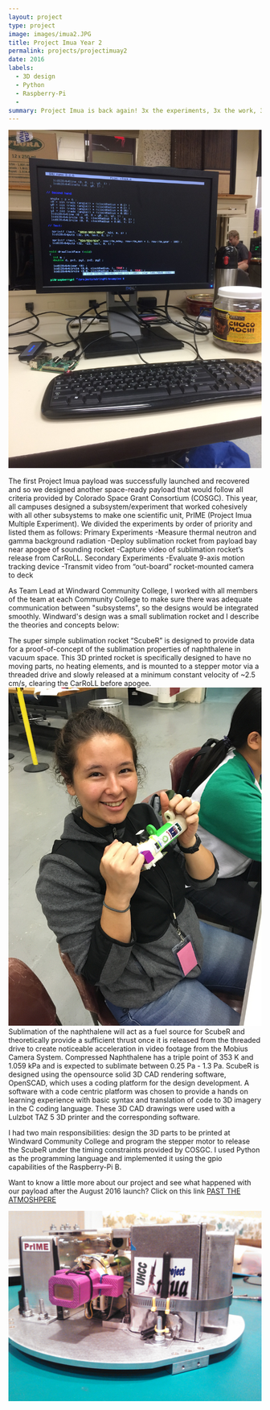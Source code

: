 ```yaml
---
layout: project
type: project
image: images/imua2.JPG
title: Project Imua Year 2
permalink: projects/projectimuay2
date: 2016
labels:
  - 3D design
  - Python
  - Raspberry-Pi
  - 
summary: Project Imua is back again! 3x the experiments, 3x the work, 3x the fun.
---
```


<img class="ui small right floated rounded image" src="../images/python.jpg">


The first Project Imua payload was successfully launched and recovered and so we designed another space-ready payload that would follow all criteria provided by Colorado Space Grant Consortium (COSGC). This year, all campuses designed a subsystem/experiment that worked cohesively with all other subsystems to make one scientific unit, PrIME (Project Imua Multiple Experiment). We divided the experiments by order of priority and listed them as follows: 
Primary Experiments
  -Measure thermal neutron and gamma background radiation
  -Deploy sublimation rocket from payload bay near apogee of sounding rocket
  -Capture video of sublimation rocket’s release from CarRoLL.
Secondary Experiments
  -Evaluate 9-axis motion tracking device
  -Transmit video from “out-board” rocket-mounted camera to deck


As Team Lead at Windward Community College, I worked with all members of the team at each Community College to make sure there was adequate communication between "subsystems", so the designs would be integrated smoothly. Windward's design was a small sublimation rocket and I describe the theories and concepts below:

The super simple sublimation rocket “ScubeR” is designed to provide data for a proof-of-concept of the sublimation properties of naphthalene in vacuum space. This 3D printed rocket is specifically designed to have no moving parts, no heating elements, and  is mounted to a stepper motor via a threaded drive and slowly released at a minimum constant velocity of ~2.5 cm/s, clearing the CarRoLL before apogee.
<img class="ui medium left floated rounded image" src="../images/elenascuber.jpg">
Sublimation of the naphthalene will act as a fuel source for ScubeR and theoretically provide a sufficient thrust once it is released from the threaded drive to create noticeable acceleration in video footage from the Mobius Camera System. Compressed Naphthalene has a triple point of 353 K and 1.059 kPa and is expected to sublimate between 0.25 Pa - 1.3 Pa. ScubeR is designed using the opensource solid 3D CAD rendering software, OpenSCAD, which uses a coding platform for the design development. A software with a code centric platform was chosen to provide a hands on learning experience with basic syntax and translation of code to 3D imagery in the C coding language. These 3D CAD drawings were used with a Lulzbot TAZ 5 3D printer and the corresponding software.


I had two main responsibilities: design the 3D parts to be printed at Windward Community College and program the stepper motor to release the ScubeR under the timing constraints provided by COSGC. I used Python as the programming language and implemented it using the gpio capabilities of the Raspberry-Pi B.

Want to know a little more about our project and see what happened with our payload after the August 2016 launch? Click on this link [PAST THE ATMOSHPERE](https://vimeo.com/189246610)

<img class="ui medium right floated rounded image" src="../images/prime.jpg">
 

